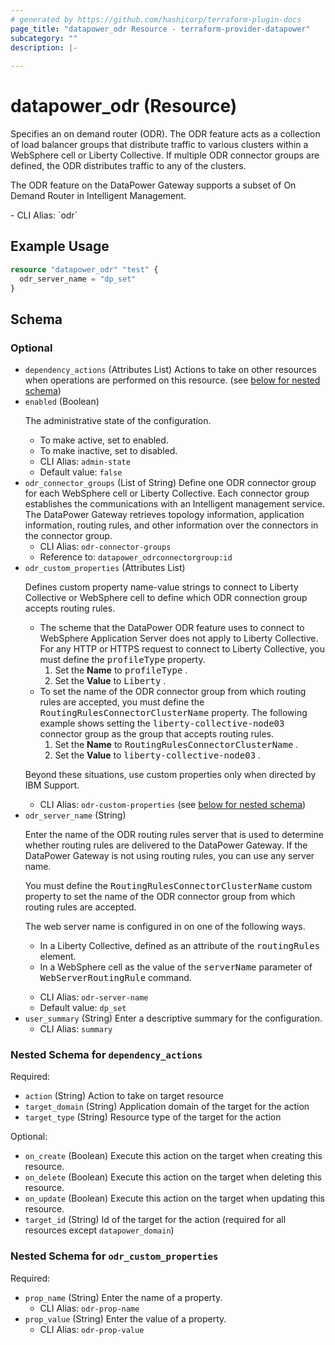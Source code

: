 ```yaml
---
# generated by https://github.com/hashicorp/terraform-plugin-docs
page_title: "datapower_odr Resource - terraform-provider-datapower"
subcategory: ""
description: |-
  
---
```


# datapower_odr (Resource)

<p>Specifies an on demand router (ODR). The ODR feature acts as a collection of load balancer groups that distribute traffic to various clusters within a WebSphere cell or Liberty Collective. If multiple ODR connector groups are defined, the ODR distributes traffic to any of the clusters.</p><p>The ODR feature on the DataPower Gateway supports a subset of On Demand Router in Intelligent Management.</p>
  - CLI Alias: `odr`

## Example Usage

```terraform
resource "datapower_odr" "test" {
  odr_server_name = "dp_set"
}
```

<!-- schema generated by tfplugindocs -->
## Schema

### Optional

- `dependency_actions` (Attributes List) Actions to take on other resources when operations are performed on this resource. (see [below for nested schema](#nestedatt--dependency_actions))
- `enabled` (Boolean) <p>The administrative state of the configuration.</p><ul><li>To make active, set to enabled.</li><li>To make inactive, set to disabled.</li></ul>
  - CLI Alias: `admin-state`
  - Default value: `false`
- `odr_connector_groups` (List of String) Define one ODR connector group for each WebSphere cell or Liberty Collective. Each connector group establishes the communications with an Intelligent management service. The DataPower Gateway retrieves topology information, application information, routing rules, and other information over the connectors in the connector group.
  - CLI Alias: `odr-connector-groups`
  - Reference to: `datapower_odrconnectorgroup:id`
- `odr_custom_properties` (Attributes List) <p>Defines custom property name-value strings to connect to Liberty Collective or WebSphere cell to define which ODR connection group accepts routing rules.</p><ul><li>The scheme that the DataPower ODR feature uses to connect to WebSphere Application Server does not apply to Liberty Collective. For any HTTP or HTTPS request to connect to Liberty Collective, you must define the <tt>profileType</tt> property. <ol><li>Set the <b>Name</b> to <tt>profileType</tt> .</li><li>Set the <b>Value</b> to <tt>Liberty</tt> .</li></ol></li><li>To set the name of the ODR connector group from which routing rules are accepted, you must define the <tt>RoutingRulesConnectorClusterName</tt> property. The following example shows setting the <tt>liberty-collective-node03</tt> connector group as the group that accepts routing rules. <ol><li>Set the <b>Name</b> to <tt>RoutingRulesConnectorClusterName</tt> .</li><li>Set the <b>Value</b> to <tt>liberty-collective-node03</tt> .</li></ol></li></ul><p>Beyond these situations, use custom properties only when directed by IBM Support.</p>
  - CLI Alias: `odr-custom-properties` (see [below for nested schema](#nestedatt--odr_custom_properties))
- `odr_server_name` (String) <p>Enter the name of the ODR routing rules server that is used to determine whether routing rules are delivered to the DataPower Gateway. If the DataPower Gateway is not using routing rules, you can use any server name.</p><p>You must define the <tt>RoutingRulesConnectorClusterName</tt> custom property to set the name of the ODR connector group from which routing rules are accepted.</p><p>The web server name is configured in on one of the following ways. <ul><li>In a Liberty Collective, defined as an attribute of the <tt>routingRules</tt> element.</li><li>In a WebSphere cell as the value of the <tt>serverName</tt> parameter of <tt>WebServerRoutingRule</tt> command.</li></ul></p>
  - CLI Alias: `odr-server-name`
  - Default value: `dp_set`
- `user_summary` (String) Enter a descriptive summary for the configuration.
  - CLI Alias: `summary`

<a id="nestedatt--dependency_actions"></a>
### Nested Schema for `dependency_actions`

Required:

- `action` (String) Action to take on target resource
- `target_domain` (String) Application domain of the target for the action
- `target_type` (String) Resource type of the target for the action

Optional:

- `on_create` (Boolean) Execute this action on the target when creating this resource.
- `on_delete` (Boolean) Execute this action on the target when deleting this resource.
- `on_update` (Boolean) Execute this action on the target when updating this resource.
- `target_id` (String) Id of the target for the action (required for all resources except `datapower_domain`)


<a id="nestedatt--odr_custom_properties"></a>
### Nested Schema for `odr_custom_properties`

Required:

- `prop_name` (String) Enter the name of a property.
  - CLI Alias: `odr-prop-name`
- `prop_value` (String) Enter the value of a property.
  - CLI Alias: `odr-prop-value`
